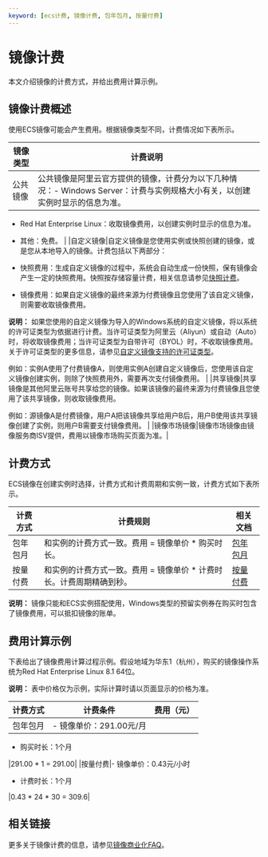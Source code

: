 ```yaml
---
keyword: [ecs计费, 镜像计费, 包年包月, 按量付费]
---
```


# 镜像计费

本文介绍镜像的计费方式，并给出费用计算示例。

## 镜像计费概述

使用ECS镜像可能会产生费用。根据镜像类型不同，计费情况如下表所示。

|镜像类型|计费说明|
|----|----|
|公共镜像|公共镜像是阿里云官方提供的镜像，计费分为以下几种情况：-   Windows Server：计费与实例规格大小有关，以创建实例时显示的信息为准。
-   Red Hat Enterprise Linux：收取镜像费用，以创建实例时显示的信息为准。
-   其他：免费。 |
|自定义镜像|自定义镜像是您使用实例或快照创建的镜像，或是您从本地导入的镜像。计费包括以下两部分：

-   快照费用：生成自定义镜像的过程中，系统会自动生成一份快照，保有镜像会产生一定的快照费用。快照按存储容量计费，相关信息请参见[快照计费](/cn.zh-CN/产品定价/计费项/快照计费.md)。
-   镜像费用：如果自定义镜像的最终来源为付费镜像且您使用了该自定义镜像，则需要收取镜像费用。

**说明：** 如果您使用的自定义镜像为导入的Windows系统的自定义镜像，将以系统的许可证类型为依据进行计费。当许可证类型为阿里云（Aliyun）或自动（Auto）时，将收取镜像费用；当许可证类型为自带许可（BYOL）时，不收取镜像费用。关于许可证类型的更多信息，请参见[自定义镜像支持的许可证类型](/cn.zh-CN/镜像/镜像FAQ.md)。

例如：实例A使用了付费镜像A，则使用实例A创建自定义镜像后，您使用该自定义镜像创建实例，则除了快照费用外，需要再次支付镜像费用。 |
|共享镜像|共享镜像是其他阿里云账号共享给您的镜像。如果该镜像的最终来源为付费镜像且您使用了该共享镜像，则收取镜像费用。

例如：源镜像A是付费镜像，用户A把该镜像共享给用户B后，用户B使用该共享镜像创建了实例，则用户B需要支付镜像费用。 |
|镜像市场镜像|镜像市场镜像由镜像服务商ISV提供，费用以镜像市场购买页面为准。|

## 计费方式

ECS镜像在创建实例时选择，计费方式和计费周期和实例一致，计费方式如下表所示。

|计费方式|计费规则|相关文档|
|----|----|----|
|包年包月|和实例的计费方式一致。费用 = 镜像单价 \* 购买时长。|[包年包月](/cn.zh-CN/产品定价/计费方式/包年包月.md)|
|按量付费|和实例的计费方式一致。费用 = 镜像单价 \* 计费时长。计费周期精确到秒。|[按量付费](/cn.zh-CN/产品定价/计费方式/按量付费.md)|

**说明：** 镜像只能和ECS实例搭配使用，Windows类型的预留实例券在购买时包含了镜像费用，可以抵扣镜像的账单。

## 费用计算示例

下表给出了镜像费用计算过程示例。假设地域为华东1（杭州），购买的镜像操作系统为Red Hat Enterprise Linux 8.1 64位。

**说明：** 表中价格仅为示例，实际计算时请以页面显示的价格为准。

|计费方式|计费条件|费用（元）|
|----|----|-----|
|包年包月|-   镜像单价：291.00元/月
-   购买时长：1个月

|291.00 \* 1 = 291.00|
|按量付费|-   镜像单价：0.43元/小时
-   计费时长：1个月

|0.43 \* 24 \* 30 = 309.6|

## 相关链接

更多关于镜像计费的信息，请参见[镜像商业化FAQ](/cn.zh-CN/镜像/镜像FAQ.md)。

